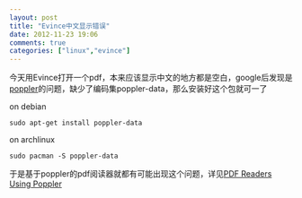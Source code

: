 ```yaml
---
layout: post
title: "Evince中文显示错误"
date: 2012-11-23 19:06
comments: true
categories: ["linux","evince"]
---
```


今天用Evince打开一个pdf，本来应该显示中文的地方都是空白，google后发现是[poppler](http://poppler.freedesktop.org)的问题，缺少了编码集poppler-data，那么安装好这个包就可一了

on debian

```
sudo apt-get install poppler-data
```

on archlinux

```
sudo pacman -S poppler-data
```

于是基于poppler的pdf阅读器就都有可能出现这个问题，详见[PDF Readers Using Poppler](http://en.wikipedia.org/wiki/Poppler_(software)#PDF_readers_using_Poppler)
